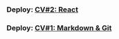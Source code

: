 ### Deploy: [CV#2: React](https://mitrofanzxc.github.io/cv/)

### Deploy: [CV#1: Markdown & Git](https://mitrofanzxc.github.io/cv/cv)
